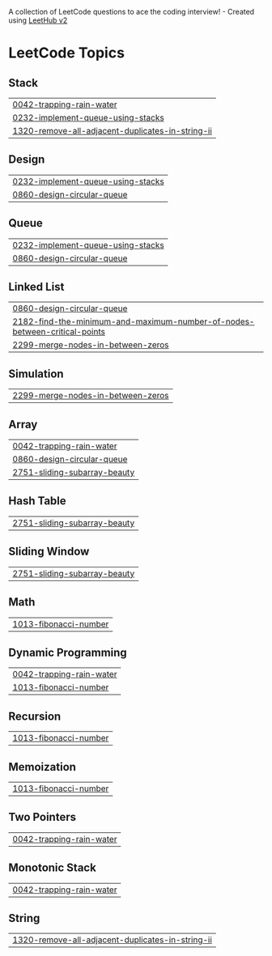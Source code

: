 A collection of LeetCode questions to ace the coding interview! - Created using [LeetHub v2](https://github.com/arunbhardwaj/LeetHub-2.0)
<!---LeetCode Topics Start-->
# LeetCode Topics
## Stack
|  |
| ------- |
| [0042-trapping-rain-water](https://github.com/Ash-codes18/Cpp_DSA/tree/master/0042-trapping-rain-water) |
| [0232-implement-queue-using-stacks](https://github.com/Ash-codes18/Cpp_DSA/tree/master/0232-implement-queue-using-stacks) |
| [1320-remove-all-adjacent-duplicates-in-string-ii](https://github.com/Ash-codes18/Cpp_DSA/tree/master/1320-remove-all-adjacent-duplicates-in-string-ii) |
## Design
|  |
| ------- |
| [0232-implement-queue-using-stacks](https://github.com/Ash-codes18/Cpp_DSA/tree/master/0232-implement-queue-using-stacks) |
| [0860-design-circular-queue](https://github.com/Ash-codes18/Cpp_DSA/tree/master/0860-design-circular-queue) |
## Queue
|  |
| ------- |
| [0232-implement-queue-using-stacks](https://github.com/Ash-codes18/Cpp_DSA/tree/master/0232-implement-queue-using-stacks) |
| [0860-design-circular-queue](https://github.com/Ash-codes18/Cpp_DSA/tree/master/0860-design-circular-queue) |
## Linked List
|  |
| ------- |
| [0860-design-circular-queue](https://github.com/Ash-codes18/Cpp_DSA/tree/master/0860-design-circular-queue) |
| [2182-find-the-minimum-and-maximum-number-of-nodes-between-critical-points](https://github.com/Ash-codes18/Cpp_DSA/tree/master/2182-find-the-minimum-and-maximum-number-of-nodes-between-critical-points) |
| [2299-merge-nodes-in-between-zeros](https://github.com/Ash-codes18/Cpp_DSA/tree/master/2299-merge-nodes-in-between-zeros) |
## Simulation
|  |
| ------- |
| [2299-merge-nodes-in-between-zeros](https://github.com/Ash-codes18/Cpp_DSA/tree/master/2299-merge-nodes-in-between-zeros) |
## Array
|  |
| ------- |
| [0042-trapping-rain-water](https://github.com/Ash-codes18/Cpp_DSA/tree/master/0042-trapping-rain-water) |
| [0860-design-circular-queue](https://github.com/Ash-codes18/Cpp_DSA/tree/master/0860-design-circular-queue) |
| [2751-sliding-subarray-beauty](https://github.com/Ash-codes18/Cpp_DSA/tree/master/2751-sliding-subarray-beauty) |
## Hash Table
|  |
| ------- |
| [2751-sliding-subarray-beauty](https://github.com/Ash-codes18/Cpp_DSA/tree/master/2751-sliding-subarray-beauty) |
## Sliding Window
|  |
| ------- |
| [2751-sliding-subarray-beauty](https://github.com/Ash-codes18/Cpp_DSA/tree/master/2751-sliding-subarray-beauty) |
## Math
|  |
| ------- |
| [1013-fibonacci-number](https://github.com/Ash-codes18/Cpp_DSA/tree/master/1013-fibonacci-number) |
## Dynamic Programming
|  |
| ------- |
| [0042-trapping-rain-water](https://github.com/Ash-codes18/Cpp_DSA/tree/master/0042-trapping-rain-water) |
| [1013-fibonacci-number](https://github.com/Ash-codes18/Cpp_DSA/tree/master/1013-fibonacci-number) |
## Recursion
|  |
| ------- |
| [1013-fibonacci-number](https://github.com/Ash-codes18/Cpp_DSA/tree/master/1013-fibonacci-number) |
## Memoization
|  |
| ------- |
| [1013-fibonacci-number](https://github.com/Ash-codes18/Cpp_DSA/tree/master/1013-fibonacci-number) |
## Two Pointers
|  |
| ------- |
| [0042-trapping-rain-water](https://github.com/Ash-codes18/Cpp_DSA/tree/master/0042-trapping-rain-water) |
## Monotonic Stack
|  |
| ------- |
| [0042-trapping-rain-water](https://github.com/Ash-codes18/Cpp_DSA/tree/master/0042-trapping-rain-water) |
## String
|  |
| ------- |
| [1320-remove-all-adjacent-duplicates-in-string-ii](https://github.com/Ash-codes18/Cpp_DSA/tree/master/1320-remove-all-adjacent-duplicates-in-string-ii) |
<!---LeetCode Topics End-->